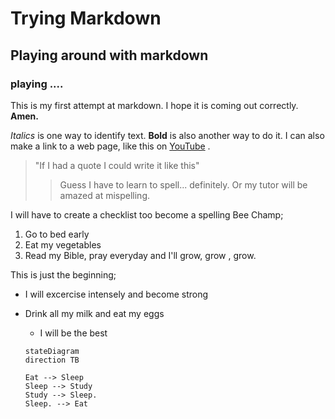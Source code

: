 # Trying Markdown

## Playing around with markdown
### playing .... ###


 This is my first attempt at markdown. I hope it is coming out correctly. **Amen.** 

*Italics* is one way to identify text. **Bold** is also another way to do it.
I can also make a link to a web page, like this on [YouTube](http://youtube.com) .
>"If I had a quote I could write it like this"
>
>> Guess I have to learn to spell... definitely. Or my tutor will be amazed at mispelling.

I will have to create a checklist too become a spelling Bee Champ;
1. Go to bed early
1. Eat my vegetables
1. Read my Bible, pray everyday and I'll grow, grow , grow.

This is just the beginning;
+ I will excercise intensely and become strong
+ Drink all my milk and eat my eggs
    + I will be the best

    ```mermaid
    stateDiagram
  direction TB
  
  Eat --> Sleep
  Sleep --> Study
  Study --> Sleep.
  Sleep. --> Eat
